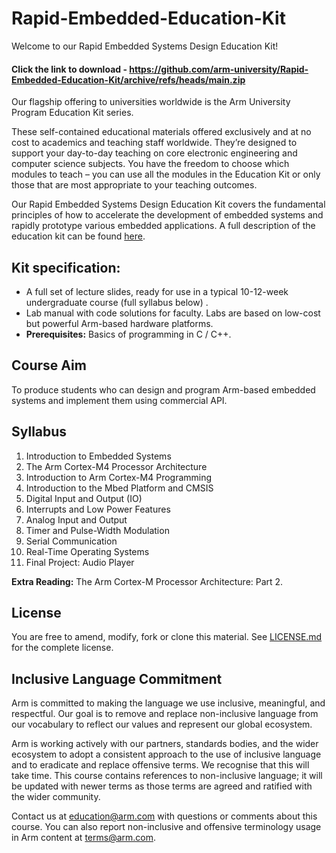 
# Rapid-Embedded-Education-Kit

Welcome to our Rapid Embedded Systems Design Education Kit!

#### Click the link to download - https://github.com/arm-university/Rapid-Embedded-Education-Kit/archive/refs/heads/main.zip

Our flagship offering to universities worldwide is the Arm University Program Education Kit series.

These self-contained educational materials offered exclusively and at no cost to academics and teaching staff worldwide. They’re designed to support your day-to-day teaching on core electronic engineering and computer science subjects. You have the freedom to choose which modules to teach – you can use all the modules in the Education Kit or only those that are most appropriate to your teaching outcomes.

Our Rapid Embedded Systems Design Education Kit covers the fundamental principles of how to accelerate the development of embedded systems and rapidly prototype various embedded applications. A full description of the education kit can be found [here](https://www.arm.com/resources/education/education-kits/rapid-embedded-systems).


 ## Kit specification:

* A full set of lecture slides, ready for use in a typical 10-12-week undergraduate course (full syllabus below) .
* Lab manual with code solutions for faculty. Labs are based on low-cost but powerful Arm-based hardware platforms. 
* **Prerequisites:** Basics of programming in C / C++.

## Course Aim
To produce students who can design and program Arm-based embedded systems and implement them using commercial API.

## Syllabus
1. Introduction to Embedded Systems
1. The Arm Cortex-M4 Processor Architecture
1. Introduction to Arm Cortex-M4 Programming
1. Introduction to the Mbed Platform and CMSIS
1. Digital Input and Output (IO)
1. Interrupts and Low Power Features
1. Analog Input and Output
1. Timer and Pulse-Width Modulation
1. Serial Communication
1. Real-Time Operating Systems
1. Final Project: Audio Player

**Extra Reading:** The Arm Cortex-M Processor Architecture: Part 2.

## License
You are free to amend, modify, fork or clone this material. See [LICENSE.md](https://github.com/arm-university/Rapid-Embedded-Education-Kit/blob/main/License/LICENSE.md) for the complete license.

## Inclusive Language Commitment
Arm is committed to making the language we use inclusive, meaningful, and respectful. Our goal is to remove and replace non-inclusive language from our vocabulary to reflect our values and represent our global ecosystem.
 
Arm is working actively with our partners, standards bodies, and the wider ecosystem to adopt a consistent approach to the use of inclusive language and to eradicate and replace offensive terms. We recognise that this will take time. This course contains references to non-inclusive language; it will be updated with newer terms as those terms are agreed and ratified with the wider community. 
 
Contact us at education@arm.com with questions or comments about this course. You can also report non-inclusive and offensive terminology usage in Arm content at terms@arm.com.

